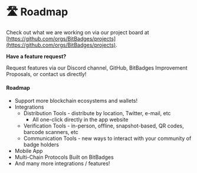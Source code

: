 # 🛣 Roadmap

Check out what we are working on via our project board at [https://github.com/orgs/BitBadges/projects](https://github.com/orgs/BitBadges/projects).

**Have a feature request?**&#x20;

Request features via our Discord channel, GitHub, BitBadges Improvement Proposals, or contact us directly!

#### Roadmap

* Support more blockchain ecosystems and wallets!&#x20;
* Integrations
  * Distribution Tools - distribute by location, Twitter, e-mail, etc
    * All one-click directly in the app website
  * Verification Tools - in-person, offline, snapshot-based, QR codes, barcode scanners, etc
  * Communication Tools - new ways to interact with your community of badge holders
* Mobile App
* Multi-Chain Protocols Built on BitBadges
* And many more integrations / features!
